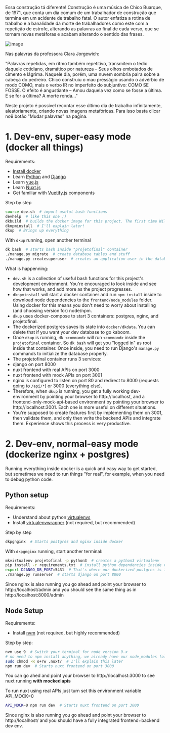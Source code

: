 Essa construção tá diferente!
Construção é uma música de Chico Buarque, de 1971, que conta um dia comum de um trabalhador de construção que termina em um acidente de trabalho fatal. O autor enfatiza a rotina de trabalho e a banalidade da morte de trabalhadores como este com a repetição de estrofe, alterando as palavras ao final de cada verso, que se tornam novas metáforas e acabam alterando o sentido das frases.

![image](https://user-images.githubusercontent.com/77248375/218352924-9f444f66-8f8a-4fdd-b532-3d7a8190643b.png)


Nas palavras da professora Clara Jorgewich:

"Palavras repetidas, em ritmo também repetitivo, transmitem o tédio daquele cotidiano, dramático por natureza – Seus olhos embotados de cimento e lágrima. Naquele dia, porém, uma nuvem sombria paira sobre a cabeça do pedreiro. Chico construiu o mau presságio usando o advérbio de modo COMO, mais o verbo IR no imperfeito do subjuntivo: COMO SE FOSSE. O efeito é angustiante – Amou daquela vez como se fosse a última. E se for a última? A morte ronda…"

Neste projeto é possível recontar esse último dia de trabalho infinitamente, aleatoriamente, criando novas imagens metafóricas.
Para isso basta clicar no9 botão "Mudar palavras" na paǵina.


# 1. Dev-env, super-easy mode (docker all things)

Requirements:
- [Install docker](https://docs.docker.com/install/)
- Learn [Python](https://docs.python.org/3/tutorial/) and [Django](https://docs.djangoproject.com/en/2.0/intro/tutorial01/)
- Learn [vue.js](vuejs.org)
- Learn [Nuxt.js](https://nuxtjs.org/)
- Get familiar with [Vuetify.js](vuetifyjs.com/) components

Step by step

```bash
source dev.sh  # import useful bash functions
devhelp  # like this one ;)
dkbuild  # builds the docker image for this project. The first time Will take a while.
dknpminstall  # I'll explain later!
dkup  # Brings up everything
```

With `dkup` running, open another terminal

```bash
dk bash  # starts bash inside "projetofinal" container
./manage.py migrate  # create database tables and stuff
./manage.py createsuperuser  # creates an application user in the database
```

What is happenning:

* `dev.sh` is a collection of useful bash functions for this project's development environment. You're encouraged to look inside and see how that works, and add more as the project progresses.
* `dknpminstall` will start a docker container and run `npm install` inside to download node dependencies to the `frontend/node_modules` folder. Using docker for this means you don't need to worry about installing (and choosing version for) node/npm.
* `dkup` uses docker-compose to start 3 containers: postgres, nginx, and projetofinal.
* The dockerized postgres saves its state into `docker/dkdata`. You can delete that if you want your dev database to go kaboom.
* Once `dkup` is running, `dk <command>` will run `<command>` inside the `projetofinal` container. So `dk bash` will get you "logged in" as root inside that container. Once inside, you need to run Django's `manage.py` commands to initialize the database properly.
* The projetofinal container runs 3 services:
 * django on port 8000
 * nuxt frontend with real APIs on port 3000
 * nuxt frontend with mock APIs on port 3001
* nginx is configured to listen on port 80 and redirect to 8000 (requests going to `/api/*`) or 3000 (everything else).
* Therefore, when `dkup` is running, you get a fully working dev-environment by pointing your browser to http://localhost, and a frontend-only-mock-api-based environment by pointing your browser to http://localhost:3001. Each one is more useful on different situations.
* You're supposed to create features first by implementing them on 3001, then validate them, and only then write the backend APIs and integrate them. Experience shows this process is very productive.

# 2. Dev-env, normal-easy mode (dockerize nginx + postgres)

Running everything inside docker is a quick and easy way to get started, but sometimes we need to run things "for real", for example, when you need to debug python code.

## Python setup

Requirements:
 - Understand about python [virtualenvs](https://docs.python.org/3/tutorial/venv.html)
 - Install [virtualenvwrapper](https://virtualenvwrapper.readthedocs.io/en/latest/) (not required, but recommended)

Step by step

```bash
dkpgnginx  # Starts postgres and nginx inside docker
```

With `dkpgnginx` running, start another terminal:

```bash
mkvirtualenv projetofinal -p python3  # creates a python3 virtualenv
pip install -r requirements.txt  # install python dependencies inside virtualenv
export DJANGO_DB_PORT=5431  # That's where our dockerized postgres is listening
./manage.py runserver  # starts django on port 8000
```

Since nginx is also running you go ahead and point your browser to http://localhost/admin and you should see the same thing as in http://localhost:8000/admin

## Node Setup

Requirements:

* Install [nvm](https://github.com/creationix/nvm) (not required, but highly recommended)

Step by step:

```bash
nvm use 9  # Switch your terminal for node version 9.x
# no need to npm install anything, we already have our node_modules folder
sudo chmod -R o+rw .nuxt/  # I'll explain this later
npm run dev  # Starts nuxt frontend on port 3000
```

You can go ahed and point your browser to http://localhost:3000 to see nuxt running **with mocked apis**

To run nuxt using real APIs just turn set this environment variable API_MOCK=0

```bash
API_MOCK=0 npm run dev  # Starts nuxt frontend on port 3000
```

Since nginx is also running you go ahead and point your browser to http://localhost/ and you should have a fully integrated frontend+backend dev env.
